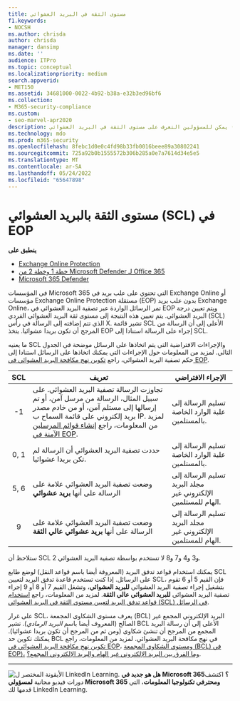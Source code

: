 ```yaml
---
title: مستوى الثقة في البريد العشوائي
f1.keywords:
- NOCSH
ms.author: chrisda
author: chrisda
manager: dansimp
ms.date: ''
audience: ITPro
ms.topic: conceptual
ms.localizationpriority: medium
search.appverid:
- MET150
ms.assetid: 34681000-0022-4b92-b38a-e32b3ed96bf6
ms.collection:
- M365-security-compliance
ms.custom:
- seo-marvel-apr2020
description: يمكن للمسؤولين التعرف على مستوى الثقة في البريد العشوائي (SCL) الذي تم تطبيقه على الرسائل في Exchange Online Protection (EOP).
ms.technology: mdo
ms.prod: m365-security
ms.openlocfilehash: 8febc1d0e0c4fd98b33fb0016beee89a30802241
ms.sourcegitcommit: 725a92b0b1555572b306b285a0e7a7614d34e5e5
ms.translationtype: MT
ms.contentlocale: ar-SA
ms.lasthandoff: 05/24/2022
ms.locfileid: "65647898"
---
```

# <a name="spam-confidence-level-scl-in-eop"></a>مستوى الثقة بالبريد العشوائي (SCL) في EOP

**ينطبق على**
- [Exchange Online Protection](exchange-online-protection-overview.md)
- [خطة 1 وخطة 2 من Microsoft Defender لـ Office 365](defender-for-office-365.md)
- [Microsoft 365 Defender](../defender/microsoft-365-defender.md)

في المؤسسات Microsoft 365 التي تحتوي على علب بريد في Exchange Online أو مؤسسات Exchange Online Protection مستقلة (EOP) بدون علب بريد Exchange Online، تمر الرسائل الواردة عبر تصفية البريد العشوائي في EOP ويتم تعيين درجة البريد العشوائي. يتم تعيين هذه النتيجة إلى مستوى ثقة البريد العشوائي الفردي (SCL) الذي تتم إضافته إلى الرسالة في رأس X. تشير قائمة SCL الأعلى إلى أن الرسالة من المرجح أن تكون بريدا عشوائيا. يتخذ EOP إجراء على الرسالة استنادا إلى SCL.

ما يعنيه SCL والإجراءات الافتراضية التي يتم اتخاذها على الرسائل موضحة في الجدول التالي. لمزيد من المعلومات حول الإجراءات التي يمكنك اتخاذها على الرسائل استنادا إلى حكم تصفية البريد العشوائي، راجع [تكوين نهج مكافحة البريد العشوائي في EOP](configure-your-spam-filter-policies.md).

|SCL|تعريف|الإجراء الافتراضي|
|:---:|---|---|
|-1|تجاوزت الرسالة تصفية البريد العشوائي. على سبيل المثال، الرسالة من مرسل آمن، أو تم إرسالها إلى مستلم آمن، أو من خادم مصدر بريد إلكتروني على قائمة السماح ب IP. لمزيد من المعلومات، راجع [إنشاء قوائم المرسلين الآمنة في EOP](create-safe-sender-lists-in-office-365.md).|تسليم الرسالة إلى علبة الوارد الخاصة بالمستلمين.|
|0, 1|حددت تصفية البريد العشوائي أن الرسالة لم تكن بريدا عشوائيا.|تسليم الرسالة إلى علبة الوارد الخاصة بالمستلمين.|
|5, 6|وضعت تصفية البريد العشوائي علامة على الرسالة على أنها **بريد عشوائي**|تسليم الرسالة إلى مجلد البريد الإلكتروني غير الهام للمستلمين.|
|9|وضعت تصفية البريد العشوائي علامة على الرسالة على أنها **بريد عشوائي عالي الثقة**|تسليم الرسالة إلى مجلد البريد الإلكتروني غير الهام للمستلمين.|

ستلاحظ أن SCL 2 و3 و4 و7 و8 لا تستخدم بواسطة تصفية البريد العشوائي.

يمكنك استخدام قواعد تدفق البريد (المعروفة أيضا باسم قواعد النقل) لوضع طابع SCL على الرسائل. إذا كنت تستخدم قاعدة تدفق البريد لتعيين SCL، فإن القيم 5 أو 6 تقوم بتشغيل إجراء تصفية البريد العشوائي **للبريد العشوائي**، وتشغل القيم 7 أو 8 أو 9 إجراء تصفية البريد العشوائي **للبريد العشوائي عالي الثقة**. لمزيد من المعلومات، راجع [استخدام قواعد تدفق البريد لتعيين مستوى الثقة في البريد العشوائي (SCL) في الرسائل](/exchange/security-and-compliance/mail-flow-rules/use-rules-to-set-scl).

على غرار SCL، يعرف مستوى الشكاوى المجمعة (BCL) البريد الإلكتروني المجمع غير الصالح (المعروف أيضا باسم _البريد الرمادي_). تشير BCL الأعلى إلى أن رسالة البريد المجمع من المرجح أن تنشئ شكاوى (ومن ثم من المرجح أن تكون بريدا عشوائيا). يمكنك تكوين حد BCL في نهج مكافحة البريد العشوائي. لمزيد من المعلومات، راجع [تكوين نهج مكافحة البريد العشوائي في EOP](configure-your-spam-filter-policies.md)، [ومستوى الشكاوى المجمعة (BCL) في EOP)،](bulk-complaint-level-values.md) [وما الفرق بين البريد الإلكتروني غير الهام والبريد الإلكتروني المجمع؟](what-s-the-difference-between-junk-email-and-bulk-email.md).

****

![الأيقونة المختصر ل LinkedIn Learning.](../../media/eac8a413-9498-4220-8544-1e37d1aaea13.png) **هل هو جديد في Microsoft 365؟** اكتشف دورات فيديو مجانية **لمسؤولي Microsoft 365 ومحترفي تكنولوجيا المعلومات**، التي قدمها لك LinkedIn Learning.
